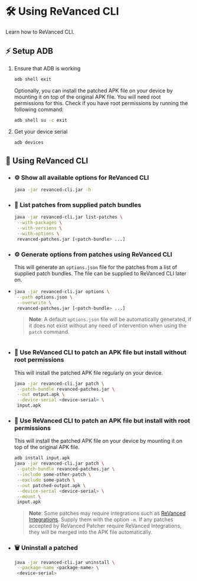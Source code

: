 # 🛠️ Using ReVanced CLI

Learn how to ReVanced CLI.

## ⚡ Setup ADB

1. Ensure that ADB is working

   ```bash
   adb shell exit
   ```

   Optionally, you can install the patched APK file on your device by mounting it on top of the original APK file. 
   You will need root permissions for this. Check if you have root permissions by running the following command:

   ```bash
   adb shell su -c exit
   ```

2. Get your device serial

   ```bash
   adb devices
   ```

## 🔨 Using ReVanced CLI

- ### ⚙️ Show all available options for ReVanced CLI

  ```bash
  java -jar revanced-cli.jar -h
  ```

- ### 📃 List patches from supplied patch bundles

  ```bash
  java -jar revanced-cli.jar list-patches \
   --with-packages \
   --with-versions \
   --with-options \
   revanced-patches.jar [<patch-bundle> ...]
  ```

- ### ⚙️ Generate options from patches using ReVanced CLI

  This will generate an `options.json` file for the patches from a list of supplied patch bundles.
  The file can be supplied to ReVanced CLI later on.
 
- ```bash
  java -jar revanced-cli.jar options \
   --path options.json \
   --overwrite \
   revanced-patches.jar [<patch-bundle> ...]
  ```

  > **Note**: A default `options.json` file will be automatically generated, if it does not exist 
  without any need of intervention when using the `patch` command.

  ```bash

- ### 💉 Use ReVanced CLI to patch an APK file but install without root permissions

  This will install the patched APK file regularly on your device.

  ```bash
  java -jar revanced-cli.jar patch \
   --patch-bundle revanced-patches.jar \
   --out output.apk \
   --device-serial <device-serial> \
   input.apk
  ```

- ### 👾 Use ReVanced CLI to patch an APK file but install with root permissions

  This will install the patched APK file on your device by mounting it on top of the original APK file.

  ```bash
  adb install input.apk
  java -jar revanced-cli.jar patch \
   --patch-bundle revanced-patches.jar \
   --include some-other-patch \
   --exclude some-patch \
   --out patched-output.apk \
   --device-serial <device-serial> \
   --mount \
   input.apk
  ```

  > **Note**: Some patches may require integrations
  such as [ReVanced Integrations](https://github.com/revanced/revanced-integrations). 
  Supply them with the option `-m`. If any patches accepted by ReVanced Patcher require ReVanced Integrations, 
  they will be merged into the APK file automatically.

- ### 🗑️ Uninstall a patched 
  ```bash
  java -jar revanced-cli.jar uninstall \
   --package-name <package-name> \
   <device-serial>
  ```

